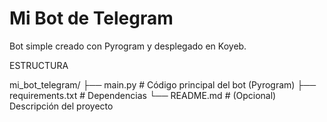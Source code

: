 # Mi Bot de Telegram
Bot simple creado con Pyrogram y desplegado en Koyeb.

ESTRUCTURA 

mi_bot_telegram/
├── main.py          # Código principal del bot (Pyrogram)
├── requirements.txt # Dependencias
└── README.md        # (Opcional) Descripción del proyecto
